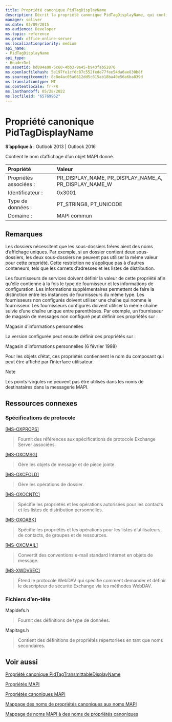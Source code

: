 ```yaml
---
title: Propriété canonique PidTagDisplayName
description: Décrit la propriété canonique PidTagDisplayName, qui contient le nom d’affichage d’un objet MAPI donné.
manager: soliver
ms.date: 03/09/2015
ms.audience: Developer
ms.topic: reference
ms.prod: office-online-server
ms.localizationpriority: medium
api_name:
- PidTagDisplayName
api_type:
- HeaderDef
ms.assetid: bd094e00-5c60-4bb3-9a45-b943fab52876
ms.openlocfilehash: 5e197fe1cf0c87c552fede77fee54da6ae830b8f
ms.sourcegitcommit: 8c8e4ac05a6612dd5c815ab18ba40e56a6ba839d
ms.translationtype: MT
ms.contentlocale: fr-FR
ms.lasthandoff: 05/28/2022
ms.locfileid: "65769962"
---
```

# <a name="pidtagdisplayname-canonical-property"></a>Propriété canonique PidTagDisplayName

  
  
**S’applique à** : Outlook 2013 | Outlook 2016 
  
Contient le nom d’affichage d’un objet MAPI donné. 
  
|Propriété|Valeur|
|:-----|:-----|
|Propriétés associées :  <br/> |PR_DISPLAY_NAME, PR_DISPLAY_NAME_A, PR_DISPLAY_NAME_W  <br/> |
|Identificateur :  <br/> |0x3001  <br/> |
|Type de données :  <br/> |PT_STRING8, PT_UNICODE  <br/> |
|Domaine :  <br/> |MAPI commun  <br/> |
   
## <a name="remarks"></a>Remarques

Les dossiers nécessitent que les sous-dossiers frères aient des noms d’affichage uniques. Par exemple, si un dossier contient deux sous-dossiers, les deux sous-dossiers ne peuvent pas utiliser la même valeur pour cette propriété. Cette restriction ne s’applique pas à d’autres conteneurs, tels que les carnets d’adresses et les listes de distribution. 
  
Les fournisseurs de services doivent définir la valeur de cette propriété afin qu’elle contienne à la fois le type de fournisseur et les informations de configuration. Les informations supplémentaires permettent de faire la distinction entre les instances de fournisseurs du même type. Les fournisseurs non configurés doivent utiliser une chaîne qui nomme le fournisseur. Les fournisseurs configurés doivent utiliser la même chaîne suivie d’une chaîne unique entre parenthèses. Par exemple, un fournisseur de magasin de messages non configuré peut définir ces propriétés sur : 
  
Magasin d’informations personnelles
  
La version configurée peut ensuite définir ces propriétés sur : 
  
Magasin d’informations personnelles (6 février 1998)
  
Pour les objets d’état, ces propriétés contiennent le nom du composant qui peut être affiché par l’interface utilisateur. 
  
> [!NOTE]
> Les points-virgules ne peuvent pas être utilisés dans les noms de destinataires dans la messagerie MAPI. 
  
## <a name="related-resources"></a>Ressources connexes

### <a name="protocol-specifications"></a>Spécifications de protocole

[[MS-OXPROPS]](https://msdn.microsoft.com/library/f6ab1613-aefe-447d-a49c-18217230b148%28Office.15%29.aspx)
  
> Fournit des références aux spécifications de protocole Exchange Server associées.
    
[[MS-OXCMSG]](https://msdn.microsoft.com/library/7fd7ec40-deec-4c06-9493-1bc06b349682%28Office.15%29.aspx)
  
> Gère les objets de message et de pièce jointe.
    
[[MS-OXCFOLD]](https://msdn.microsoft.com/library/c0f31b95-c07f-486c-98d9-535ed9705fbf%28Office.15%29.aspx)
  
> Gère les opérations de dossier.
    
[[MS-OXOCNTC]](https://msdn.microsoft.com/library/9b636532-9150-4836-9635-9c9b756c9ccf%28Office.15%29.aspx)
  
> Spécifie les propriétés et les opérations autorisées pour les contacts et les listes de distribution personnelles.
    
[[MS-OXOABK]](https://msdn.microsoft.com/library/f4cf9b4c-9232-4506-9e71-2270de217614%28Office.15%29.aspx)
  
> Spécifie les propriétés et les opérations pour les listes d’utilisateurs, de contacts, de groupes et de ressources.
    
[[MS-OXCMAIL]](https://msdn.microsoft.com/library/b60d48db-183f-4bf5-a908-f584e62cb2d4%28Office.15%29.aspx)
  
> Convertit des conventions e-mail standard Internet en objets de message.
    
[[MS-XWDVSEC]](https://msdn.microsoft.com/library/dc043d09-6b76-4392-aea3-68f8e81c64d8%28Office.15%29.aspx)
  
> Étend le protocole WebDAV qui spécifie comment demander et définir le descripteur de sécurité Exchange via les méthodes WebDAV.
    
### <a name="header-files"></a>Fichiers d’en-tête

Mapidefs.h
  
> Fournit des définitions de type de données.
    
Mapitags.h
  
> Contient des définitions de propriétés répertoriées en tant que noms secondaires.
    
## <a name="see-also"></a>Voir aussi



[Propriété canonique PidTagTransmittableDisplayName](pidtagtransmittabledisplayname-canonical-property.md)


[Propriétés MAPI](mapi-properties.md)
  
[Propriétés canoniques MAPI](mapi-canonical-properties.md)
  
[Mappage des noms de propriétés canoniques aux noms MAPI](mapping-canonical-property-names-to-mapi-names.md)
  
[Mappage de noms MAPI à des noms de propriétés canoniques](mapping-mapi-names-to-canonical-property-names.md)

